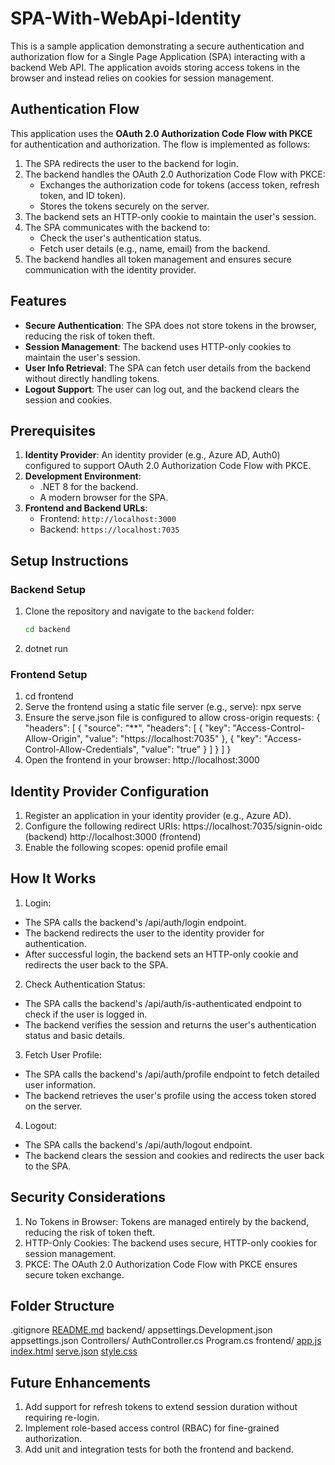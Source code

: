 # SPA-With-WebApi-Identity

This is a sample application demonstrating a secure authentication and authorization flow for a Single Page Application (SPA) interacting with a backend Web API. The application avoids storing access tokens in the browser and instead relies on cookies for session management.

## Authentication Flow

This application uses the **OAuth 2.0 Authorization Code Flow with PKCE** for authentication and authorization. The flow is implemented as follows:

1. The SPA redirects the user to the backend for login.
2. The backend handles the OAuth 2.0 Authorization Code Flow with PKCE:
   - Exchanges the authorization code for tokens (access token, refresh token, and ID token).
   - Stores the tokens securely on the server.
3. The backend sets an HTTP-only cookie to maintain the user's session.
4. The SPA communicates with the backend to:
   - Check the user's authentication status.
   - Fetch user details (e.g., name, email) from the backend.
5. The backend handles all token management and ensures secure communication with the identity provider.

## Features

- **Secure Authentication**: The SPA does not store tokens in the browser, reducing the risk of token theft.
- **Session Management**: The backend uses HTTP-only cookies to maintain the user's session.
- **User Info Retrieval**: The SPA can fetch user details from the backend without directly handling tokens.
- **Logout Support**: The user can log out, and the backend clears the session and cookies.

## Prerequisites

1. **Identity Provider**: An identity provider (e.g., Azure AD, Auth0) configured to support OAuth 2.0 Authorization Code Flow with PKCE.
2. **Development Environment**:
   - .NET 8 for the backend.
   - A modern browser for the SPA.
3. **Frontend and Backend URLs**:
   - Frontend: `http://localhost:3000`
   - Backend: `https://localhost:7035`

## Setup Instructions

### Backend Setup

1. Clone the repository and navigate to the `backend` folder:
   ```bash
   cd backend
2. dotnet run

### Frontend Setup

1. cd frontend
2. Serve the frontend using a static file server (e.g., serve):
   npx serve
3. Ensure the serve.json file is configured to allow cross-origin requests:
     {
      "headers": [
        {
          "source": "**",
          "headers": [
            {
              "key": "Access-Control-Allow-Origin",
              "value": "https://localhost:7035"
            },
            {
              "key": "Access-Control-Allow-Credentials",
              "value": "true"
            }
          ]
        }
      ]
    }
4. Open the frontend in your browser:
    http://localhost:3000

## Identity Provider Configuration

1. Register an application in your identity provider (e.g., Azure AD).
2. Configure the following redirect URIs:
  https://localhost:7035/signin-oidc (backend)
  http://localhost:3000 (frontend)
3. Enable the following scopes:
  openid
  profile
  email

## How It Works

1. Login:
  - The SPA calls the backend's /api/auth/login endpoint.
  - The backend redirects the user to the identity provider for authentication.
  - After successful login, the backend sets an HTTP-only cookie and redirects the user back to the SPA.
2. Check Authentication Status:
  - The SPA calls the backend's /api/auth/is-authenticated endpoint to check if the user is logged in.
  - The backend verifies the session and returns the user's authentication status and basic details.
3. Fetch User Profile:
  - The SPA calls the backend's /api/auth/profile endpoint to fetch detailed user information.
  - The backend retrieves the user's profile using the access token stored on the server.
4. Logout:
  - The SPA calls the backend's /api/auth/logout endpoint.
  - The backend clears the session and cookies and redirects the user back to the SPA.


## Security Considerations

1. No Tokens in Browser: Tokens are managed entirely by the backend, reducing the risk of token theft.
2. HTTP-Only Cookies: The backend uses secure, HTTP-only cookies for session management.
3. PKCE: The OAuth 2.0 Authorization Code Flow with PKCE ensures secure token exchange.

## Folder Structure
.gitignore
[README.md](http://_vscodecontentref_/1)
backend/
    appsettings.Development.json
    appsettings.json
    Controllers/
        AuthController.cs
    Program.cs
frontend/
    [app.js](http://_vscodecontentref_/2)
    [index.html](http://_vscodecontentref_/3)
    [serve.json](http://_vscodecontentref_/4)
    [style.css](http://_vscodecontentref_/5)

## Future Enhancements

1. Add support for refresh tokens to extend session duration without requiring re-login.
2. Implement role-based access control (RBAC) for fine-grained authorization.
3. Add unit and integration tests for both the frontend and backend.